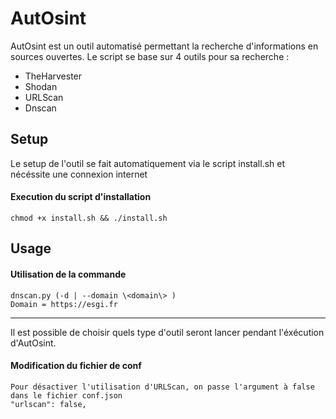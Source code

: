 AutOsint
======
AutOsint est un outil automatisé permettant la recherche d'informations en sources ouvertes.
Le script se base sur 4 outils pour sa recherche :
- TheHarvester
- Shodan
- URLScan
- Dnscan

Setup
-----
Le setup de l'outil se fait automatiquement via le script install.sh et nécéssite une connexion internet
#### Execution du script d'installation
    chmod +x install.sh && ./install.sh

Usage
-----

#### Utilisation de la commande
    dnscan.py (-d | --domain \<domain\> )
    Domain = https://esgi.fr 

-----
Il est possible de choisir quels type d'outil seront lancer pendant l'éxécution d'AutOsint.
#### Modification du fichier de conf
    Pour désactiver l'utilisation d'URLScan, on passe l'argument à false dans le fichier conf.json 
    "urlscan": false,
